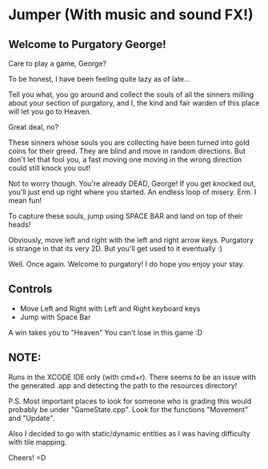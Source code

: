 # Jumper (With music and sound FX!)

## Welcome to Purgatory George!

Care to play a game, George?

To be honest, I have been feeling quite lazy as of late...

Tell you what, you go around and collect the souls of all the sinners milling about your section of purgatory, and I, the kind and fair warden of this place will let you go to Heaven.

Great deal, no?

These sinners whose souls you are collecting have been turned into gold coins for their greed. They are blind and move in random directions. But don't let that fool you, a fast moving one moving in the wrong direction could still knock you out!

Not to worry though. You're already DEAD, George! If you get knocked out, you'll just end up right where you started. An endless loop of misery. Erm. I mean fun! 

To capture these souls, jump using SPACE BAR and land on top of their heads! 

Obviously, move left and right with the left and right arrow keys. Purgatory is strange in that its very 2D. But you'll get used to it eventually :)

Well. Once again. Welcome to purgatory! I do hope you enjoy your stay.


## Controls
- Move Left and Right with Left and Right keyboard keys
- Jump with Space Bar

A win takes you to "Heaven"
You can't lose in this game :D

## NOTE:
Runs in the XCODE IDE only (with cmd+r). There seems to be an issue with the generated .app and detecting the path to the resources directory!

P.S. Most important places to look for someone who is grading this would probably be under "GameState.cpp". Look for the functions "Movement" and "Update". 

Also I decided to go with static/dynamic entities as I was having difficulty with tile mapping.

Cheers! =D
